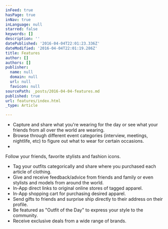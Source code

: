 ```yaml
---
inFeed: true
hasPage: true
inNav: true
inLanguage: null
starred: false
keywords: []
description: ''
datePublished: '2016-04-04T22:01:23.336Z'
dateModified: '2016-04-04T22:01:19.286Z'
title: Features
author: []
authors: []
publisher:
  name: null
  domain: null
  url: null
  favicon: null
sourcePath: _posts/2016-04-04-features.md
published: true
url: features/index.html
_type: Article

---
```

* Capture and share what you're wearing for the day or see what your friends from all over the world
are wearing.
* Browse through different event categories (interview, meetings, nightlife, etc) to figure out what to wear for certain occasions.  
* 
Follow your friends, favorite stylists and fashion icons.
* Tag your outfits categorically and share where you purchased each article of clothing.
* Give and receive feedback/advice from friends and family or even stylists and models from around the world.
* In-App direct links to original online stores of tagged apparel.
* In-App shopping cart for purchasing desired apparel.
* Send gifts to friends and surprise ship directly to their address on their profile.
* Be featured as "Outfit of the Day" to express your style to the community.
* Receive exclusive deals from a wide range of brands.